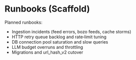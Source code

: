 # Runbooks (Scaffold)

Planned runbooks:
- Ingestion incidents (feed errors, bozo feeds, cache storms)
- HTTP retry queue backlog and rate‑limit tuning
- DB connection pool saturation and slow queries
- LLM budget overruns and throttling
- Migrations and url_hash_v2 cutover
